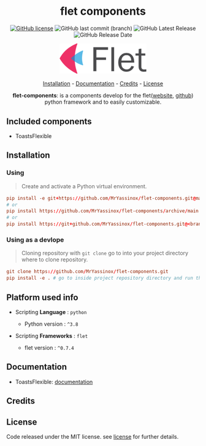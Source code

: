<div align="center">

# flet components


[![GitHub license](https://img.shields.io/github/license/MrYassinox/flet-components?color=blue)](./LICENSE)
![GitHub last commit (branch)](https://img.shields.io/github/last-commit/MrYassinox/flet-components/main?color=success&style=flat)
![GitHub Latest Release](https://img.shields.io/github/v/release/MrYassinox/flet-components)
![GitHub Release Date](https://img.shields.io/github/release-date/MrYassinox/flet-components?color=success&style=flat)

<img src="https://raw.githubusercontent.com/flet-dev/flet/main/media/logo/flet-logo.svg" width="45%"/>

[Installation](#installation) - [Documentation](#documentation) - [Credits](#credits) - [License](#license)

**flet-components**: is a components develop for the flet([website](https://flet.dev/), [github](https://github.com/flet-dev/flet)) python framework and to easily customizable.

</div>

## Included components
- ToastsFlexible

## Installation
### Using
> Create and activate a Python virtual environment.
```toml
pip install -e git+https://github.com/MrYassinox/flet-components.git@main
# or
pip install https://github.com/MrYassinox/flet-components/archive/main.zip
# or
pip install https://git+github.com/MrYassinox/flet-components.git@<branch_name or hash or version or tag>
```

### Using as a devlope
> Cloning repository with `git clone` go to into your project directory where to clone repository.
```toml
git clone https://github.com/MrYassinox/flet-components.git
pip install -e . # go to inside project repository directory and run this command.
```

## Platform used info
- Scripting __Language__ : ``python``
  - Python version : ``^3.8``

- Scripting __Frameworks__ : ``flet``
  - flet version : ``^0.7.4``

## Documentation
- ToastsFlexible: [documentation](./flet_components/toasts_flexible/README.md)
<!-- The documentation has not available currently. -->

## Credits

## License
Code released under the MIT license. see [license](./LICENSE) for further details.